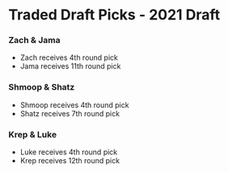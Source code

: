 # Traded Draft Picks - 2021 Draft
### Zach & Jama
* Zach receives 4th round pick
* Jama receives 11th round pick
### Shmoop & Shatz
* Shmoop receives 4th round pick
* Shatz receives 7th round pick
### Krep & Luke
* Luke receives 4th round pick
* Krep receives 12th round pick
